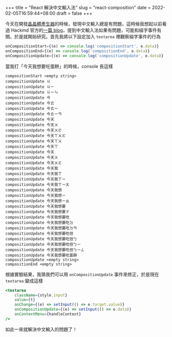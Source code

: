 +++
title = "React 解決中文輸入法"
slug = "react-composition"
date = 2022-02-05T16:59:44+08:00
draft = false
+++

今天在開發[晶晶體產生器](https://github.com/simba-fs/JingJing)的時候，發現中文輸入總是有問題，這時候我想起以前看過 Hackmd 官方的[一篇 blog](https://hackmd.io/@hackmd/CompositionEvent)，提到中文輸入法如果有問題，可能和組字事件有關。於是就開始研究。首先我將以下設定加入 `textarea` 裡觀察組字事件的行為  

```jsx
onCompositionStart={(e) => console.log('compositionStart', e.data)}
onCompositionEnd={(e) => console.log('compositionEnd', e.data)}
onCompositionUpdate={(e) => console.log('compositionUpdate', e.data)}
```

當我打「今天我想要吃蛋餅」的時候，console 長這樣  

```
compositionStart <empty string> 
compositionUpdate ㄐ 
compositionUpdate ㄐㄧ 
compositionUpdate ㄐㄧㄣ 
compositionUpdate 今
compositionUpdate 今ㄊ
compositionUpdate 今ㄊㄧ
compositionUpdate 今ㄊㄧㄢ
compositionUpdate 今天
compositionUpdate 今天ㄨ
compositionUpdate 今天ㄨㄛ 
compositionUpdate 今天ㄒㄨㄛ 
compositionUpdate 今天ㄒㄨ 
compositionUpdate 今天ㄒ 
compositionUpdate 今天 
compositionUpdate 今天ㄨ 
compositionUpdate 今天ㄨㄛ 
compositionUpdate 今天我 
compositionUpdate 今天我ㄒ 
compositionUpdate 今天我ㄒㄧ 
compositionUpdate 今天我ㄒㄧㄤ 
compositionUpdate 今天我想 
compositionUpdate 今天我想ㄧ 
compositionUpdate 今天我想ㄧㄠ 
compositionUpdate 今天我想要 
compositionUpdate 今天我想要ㄔ 
compositionUpdate 今天我想要吃 
compositionUpdate 今天我想要吃ㄉ 
compositionUpdate 今天我想要吃ㄉㄢ 
compositionUpdate 今天我想要吃但 
compositionUpdate 今天我想要吃但ㄅ 
compositionUpdate 今天我想要吃但ㄅㄧ 
compositionUpdate 今天我想要吃但ㄅㄧㄥ 
compositionUpdate 今天我想要吃蛋餅 
compositionUpdate <empty string> 
compositionEnd <empty string>
```

根據實驗結果，我猜我們可以用 `onCompositionUpdate` 事件來修正，於是現在 `textarea` 變成這樣

```jsx
<textarea
	className={style.input}
	value={t}
	onChange={(e) => setInput(() => e.target.value)}
	onCompositionUpdate={(e) => setInput(() => e.data)}
	onContextMenu={handleContext}
/>
```

如此一來就解決中文輸入的問題了！
